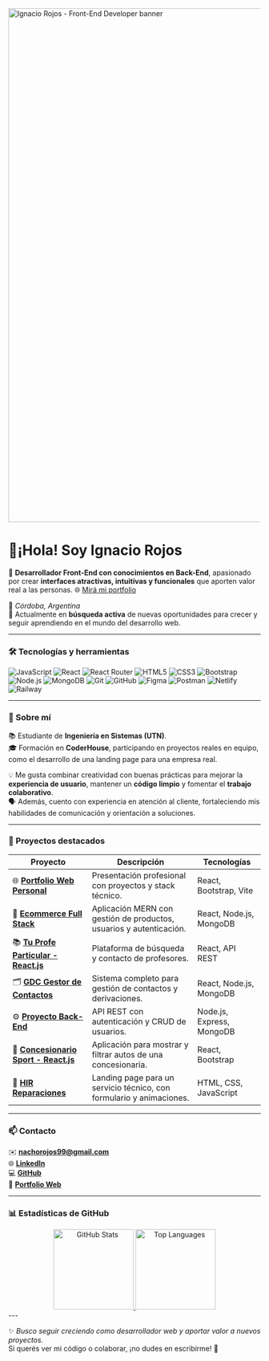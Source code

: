 <img width="1536" height="1024" alt="Ignacio Rojos - Front-End Developer banner" src="https://github.com/user-attachments/assets/a84f2692-e59b-4012-9428-088dad8d101e" />

# 👋¡Hola! Soy **Ignacio Rojos**

🎯 **Desarrollador Front-End con conocimientos en Back-End**, apasionado por crear **interfaces atractivas, intuitivas y funcionales** que aporten valor real a las personas.
🌐 [Mirá mi portfolio](https://porfolioignaciorojos.netlify.app/)  

📍 *Córdoba, Argentina*  
💼 Actualmente en **búsqueda activa** de nuevas oportunidades para crecer y seguir aprendiendo en el mundo del desarrollo web.

---


### 🛠️ Tecnologías y herramientas

![JavaScript](https://img.shields.io/badge/-JavaScript-F7DF1E?logo=javascript&logoColor=000)
![React](https://img.shields.io/badge/-React-61DAFB?logo=react&logoColor=000)
![React Router](https://img.shields.io/badge/-React%20Router-CA4245?logo=reactrouter&logoColor=fff)
![HTML5](https://img.shields.io/badge/-HTML5-E34F26?logo=html5&logoColor=fff)
![CSS3](https://img.shields.io/badge/-CSS3-1572B6?logo=css3&logoColor=fff)
![Bootstrap](https://img.shields.io/badge/-Bootstrap-7952B3?logo=bootstrap&logoColor=fff)
![Node.js](https://img.shields.io/badge/-Node.js-339933?logo=node.js&logoColor=fff)
![MongoDB](https://img.shields.io/badge/-MongoDB-47A248?logo=mongodb&logoColor=fff)
![Git](https://img.shields.io/badge/-Git-F05032?logo=git&logoColor=fff)
![GitHub](https://img.shields.io/badge/-GitHub-181717?logo=github&logoColor=fff)
![Figma](https://img.shields.io/badge/-Figma-F24E1E?logo=figma&logoColor=fff)
![Postman](https://img.shields.io/badge/-Postman-FF6C37?logo=postman&logoColor=fff)
![Netlify](https://img.shields.io/badge/-Netlify-00C7B7?logo=netlify&logoColor=fff)
![Railway](https://img.shields.io/badge/-Railway-0B0D0E?logo=railway&logoColor=fff)

---

### 🚀 Sobre mí

📚 Estudiante de **Ingeniería en Sistemas (UTN)**.  
🎓 Formación en **CoderHouse**, participando en proyectos reales en equipo, como el desarrollo de una landing page para una empresa real.  

💡 Me gusta combinar creatividad con buenas prácticas para mejorar la **experiencia de usuario**, mantener un **código limpio** y fomentar el **trabajo colaborativo**.  
🗣️ Además, cuento con experiencia en atención al cliente, fortaleciendo mis habilidades de comunicación y orientación a soluciones.

---

### 📂 Proyectos destacados

| Proyecto | Descripción | Tecnologías |
|-----------|--------------|-------------|
| 🌐 [**Portfolio Web Personal**](https://porfolioignaciorojos.netlify.app/) | Presentación profesional con proyectos y stack técnico. | React, Bootstrap, Vite |
| 🛒 [**Ecommerce Full Stack**](https://eccomercefullstack.netlify.app/) | Aplicación MERN con gestión de productos, usuarios y autenticación. | React, Node.js, MongoDB |
| 📚 [**Tu Profe Particular - React.js**](https://tuprofeparticularreactjs.netlify.app/) | Plataforma de búsqueda y contacto de profesores. | React, API REST |
| 🗂️ [**GDC Gestor de Contactos**](https://sistemadecontacto.netlify.app/) | Sistema completo para gestión de contactos y derivaciones. | React, Node.js, MongoDB |
| ⚙️ [**Proyecto Back-End**](https://backend-production-1df6.up.railway.app/) | API REST con autenticación y CRUD de usuarios. | Node.js, Express, MongoDB |
| 🚗 [**Concesionario Sport - React.js**](https://concesionariosport.netlify.app/) | Aplicación para mostrar y filtrar autos de una concesionaria. | React, Bootstrap |
| 🧩 [**HIR Reparaciones**](https://hireparacionesreactjs.netlify.app/) | Landing page para un servicio técnico, con formulario y animaciones. | HTML, CSS, JavaScript |

---

### 📫 Contacto

✉️ **nachorojos99@gmail.com**  
🌐 [**LinkedIn**](www.linkedin.com/in/ignacio-rojos)  
💻 [**GitHub**](https://github.com/IgnacioRojos)  
🧭 [**Portfolio Web**](https://porfolioignaciorojos.netlify.app/)

---

### 📊 Estadísticas de GitHub

<div align="center">

<!-- GitHub Stats -->
<a href="https://github.com/IgnacioRojos">
  <img 
    src="https://github-readme-stats.vercel.app/api?username=IgnacioRojos&show_icons=true&hide_border=true&theme=tokyonight&count_private=true" 
    alt="GitHub Stats" 
    height="160"
  />
</a>

<!-- Top Languages -->
<a href="https://github.com/IgnacioRojos">
  <img 
    src="https://github-readme-stats.vercel.app/api/top-langs/?username=IgnacioRojos&layout=compact&hide_border=true&theme=tokyonight" 
    alt="Top Languages" 
    height="160"
  />
</a>

</div>
---

✨ *Busco seguir creciendo como desarrollador web y aportar valor a nuevos proyectos.*  
Si querés ver mi código o colaborar, ¡no dudes en escribirme! 🚀

